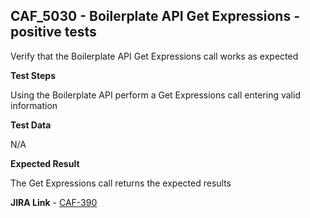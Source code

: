 ## CAF_5030 - Boilerplate API Get Expressions - positive tests ##

Verify that the Boilerplate API Get Expressions call works as expected

**Test Steps**

Using the Boilerplate API perform a Get Expressions call entering valid information

**Test Data**

N/A

**Expected Result**

The Get Expressions call returns the expected results

**JIRA Link** - [CAF-390](https://jira.autonomy.com/browse/CAF-390)

